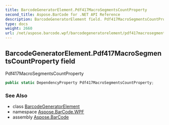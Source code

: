 ```yaml
---
title: BarcodeGeneratorElement.Pdf417MacroSegmentsCountProperty
second_title: Aspose.BarCode for .NET API Reference
description: BarcodeGeneratorElement field. Pdf417MacroSegmentsCountProperty
type: docs
weight: 2660
url: /net/aspose.barcode.wpf/barcodegeneratorelement/pdf417macrosegmentscountproperty/
---
```

## BarcodeGeneratorElement.Pdf417MacroSegmentsCountProperty field

Pdf417MacroSegmentsCountProperty

```csharp
public static DependencyProperty Pdf417MacroSegmentsCountProperty;
```

### See Also

* class [BarcodeGeneratorElement](../)
* namespace [Aspose.BarCode.WPF](../../../aspose.barcode.wpf/)
* assembly [Aspose.BarCode](../../../)


